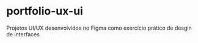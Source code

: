 # portfolio-ux-ui
Projetos UI/UX desenvolvidos no Figma como exercício prático de desgin de interfaces
